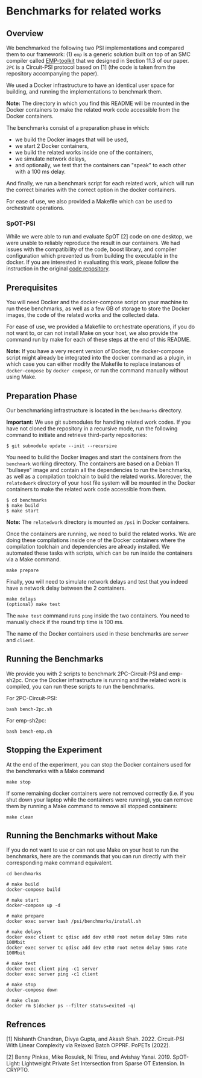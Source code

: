 # Benchmarks for related works
## Overview
We benchmarked the following two PSI implementations and compared them to our framework:  (1) `emp` is a generic solution built on top of an SMC compiler called [EMP-toolkit](https://github.com/emp-toolkit/emp-tool) that we designed in Section 11.3 of our paper. `2PC` is a Circuit-PSI protocol based on [1] (the code is taken from the repository accompanying the paper).  

We used a Docker infrastructure to have an identical user space for building, and running the implementations to benchmark them.

**Note:** The directory in which you find this README will be mounted in the Docker containers to make the related work code accessible from the Docker containers.

The benchmarks consist of a preparation phase in which:
- we build the Docker images that will be used,
- we start 2 Docker containers,
- we build the related works inside one of the containers,
- we simulate network delays,
- and optionally, we test that the containers can "speak" to each other with a 100 ms delay.

And finally, we run a benchmark script for each related work, which will run the correct binaries with the correct option in the docker containers.

For ease of use, we also provided a Makefile which can be used to orchestrate operations.

### SpOT-PSI
While we were able to run and evaluate SpOT [2] code on one desktop, we were unable to reliably reproduce the result in our containers. We had issues with the compatibility of the code, boost library, and compiler configuration which prevented us from building the executable in the docker.
If you are interested in evaluating this work, please follow the instruction in the original [code repository](https://github.com/osu-crypto/SpOT-PSI).

## Prerequisites
You will need Docker and the docker-compose script on your machine to run these benchmarks, as well as a few GB of storage to store the Docker images, the code of the related works and the collected data.

For ease of use, we provided a Makefile to orchestrate operations, if you do not want to, or can not install Make on your host, we also provide the command run by make for each of these steps at the end of this README.

**Note:** If you have a very recent version of Docker, the docker-compose script might already be integrated into the docker command as a plugin, in which case you can either modify the Makefile to replace instances of `docker-compose` by `docker compose`, or run the command manually without using Make.

## Preparation Phase
Our benchmarking infrastructure is located in the `benchmarks` directory.

**Important:** We use git submodules for handling related work codes. If you have not cloned the repository in a recursive mode, run the following command to initiate and retrieve third-party repositories:
```
$ git submodule update --init --recursive
```
You need to build the Docker images and start the containers from the `benchmark` working directory.
The containers are based on a Debian 11 "bullseye" image and contain all the dependencies to run the benchmarks, as well as a compilation toolchain to build the related works.
Moreover, the `relatedwork` directory of your host file system will be mounted in the Docker containers to make the related work code accessible from them.

```
$ cd benchmarks
$ make build
$ make start
```

**Note:** The `relatedwork` directory is mounted as `/psi` in Docker containers.

Once the containers are running, we need to build the related works.
We are doing these compilations inside one of the Docker containers where the compilation toolchain and dependencies are already installed.
We automated these tasks with scripts, which can be run inside the containers via a Make command.
```
make prepare
```


Finally, you will need to simulate network delays and test that you indeed have a network delay between the 2 containers.
```
make delays
(optional) make test
```

The `make test` command runs `ping` inside the two containers. You need to manually check if the round trip time is 100 ms.

The name of the Docker containers used in these benchmarks are `server` and `client`.

## Running the Benchmarks
We provide you with 2 scripts to benchmark 2PC-Circuit-PSI and emp-sh2pc.
Once the Docker infrastructure is running and the related work is compiled, you can run these scripts to run the benchmarks.

For 2PC-Circuit-PSI:
```
bash bench-2pc.sh
```

For emp-sh2pc:
```
bash bench-emp.sh
```

## Stopping the Experiment
At the end of the experiment, you can stop the Docker containers used for the benchmarks with a Make command
```
make stop
```

If some remaining docker containers were not removed correctly (i.e. if you shut down your laptop while the containers were running), you can remove them by running a Make command to remove all stopped containers:
```
make clean
```


## Running the Benchmarks without Make

If you do not want to use or can not use Make on your host to run the benchmarks, here are the commands that you can run directly with their corresponding make command equivalent.
```
cd benchmarks

# make build
docker-compose build

# make start
docker-compose up -d

# make prepare
docker exec server bash /psi/benchmarks/install.sh

# make delays
docker exec client tc qdisc add dev eth0 root netem delay 50ms rate 100Mbit
docker exec server tc qdisc add dev eth0 root netem delay 50ms rate 100Mbit

# make test
docker exec client ping -c1 server
docker exec server ping -c1 client

# make stop
docker-compose down

# make clean
docker rm $(docker ps --filter status=exited -q)
```

## Refrences
[1] Nishanth Chandran, Divya Gupta, and Akash Shah. 2022. Circuit-PSI With Linear Complexity via Relaxed Batch OPPRF. PoPETs (2022).

[2] Benny Pinkas, Mike Rosulek, Ni Trieu, and Avishay Yanai. 2019. SpOT-Light: Lightweight Private Set Intersection from Sparse OT Extension. In CRYPTO.